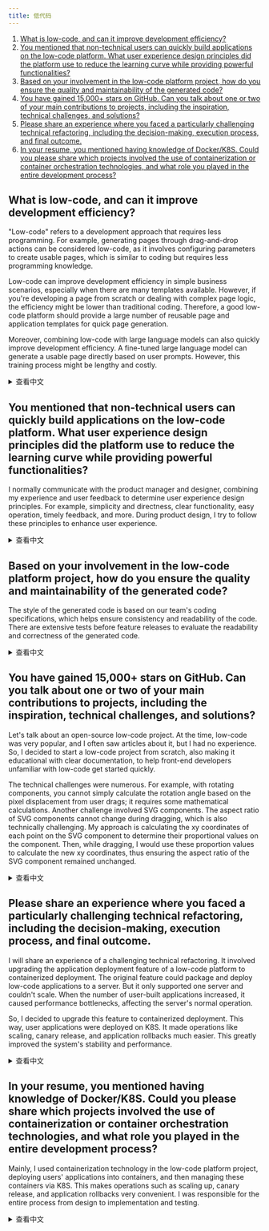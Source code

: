 ```yaml
---
title: 低代码
---
```


1. [What is low-code, and can it improve development efficiency?](#what-is-low-code-and-can-it-improve-development-efficiency)
1. [You mentioned that non-technical users can quickly build applications on the low-code platform. What user experience design principles did the platform use to reduce the learning curve while providing powerful functionalities?](#you-mentioned-that-non-technical-users-can-quickly-build-applications-on-the-low-code-platform-what-user-experience-design-principles-did-the-platform-use-to-reduce-the-learning-curve-while-providing-powerful-functionalities)
1. [Based on your involvement in the low-code platform project, how do you ensure the quality and maintainability of the generated code?](#based-on-your-involvement-in-the-low-code-platform-project-how-do-you-ensure-the-quality-and-maintainability-of-the-generated-code)
1. [You have gained 15,000+ stars on GitHub. Can you talk about one or two of your main contributions to projects, including the inspiration, technical challenges, and solutions?](#you-have-gained-15000-stars-on-github-can-you-talk-about-one-or-two-of-your-main-contributions-to-projects-including-the-inspiration-technical-challenges-and-solutions)
1. [Please share an experience where you faced a particularly challenging technical refactoring, including the decision-making, execution process, and final outcome.](#please-share-an-experience-where-you-faced-a-particularly-challenging-technical-refactoring-including-the-decision-making-execution-process-and-final-outcome)
1. [In your resume, you mentioned having knowledge of Docker/K8S. Could you please share which projects involved the use of containerization or container orchestration technologies, and what role you played in the entire development process?](#in-your-resume-you-mentioned-having-knowledge-of-dockerk8s-could-you-please-share-which-projects-involved-the-use-of-containerization-or-container-orchestration-technologies-and-what-role-you-played-in-the-entire-development-process)

## What is low-code, and can it improve development efficiency?

"Low-code" refers to a development approach that requires less programming. For example, generating pages through drag-and-drop actions can be considered low-code, as it involves configuring parameters to create usable pages, which is similar to coding but requires less programming knowledge.

Low-code can improve development efficiency in simple business scenarios, especially when there are many templates available. However, if you're developing a page from scratch or dealing with complex page logic, the efficiency might be lower than traditional coding. Therefore, a good low-code platform should provide a large number of reusable page and application templates for quick page generation.

Moreover, combining low-code with large language models can also quickly improve development efficiency. A fine-tuned large language model can generate a usable page directly based on user prompts. However, this training process might be lengthy and costly.

<details>
<summary>查看中文</summary>
你觉得什么是低代码，低代码能提升开发效率吗？

我觉得在实现同样功能的情况下，让开发者比原来少写了一些代码，这样就算是低代码。例如通过拖拉拽来生成页面，这也算是低代码，因为它需要配置一些参数才能生成可用的页面，这个行为相当于在写代码了，只不过不需要太多的编程知识。

低代码在简单的业务场景，并且提供了大量模板的情况下，是可以提升开发效率的。但是如果从零开始开发一个页面或者说页面逻辑非常复杂，效率就会比较低，比不上直接写代码效率高。所以一个好用的低代码平台必定提供了大量可复用的页面模板、应用模板，让用户能快速生成页面。

另外，如果低代码和大语言模型结合，也能快速提升开发效率。在经过微调后的大语言模型可以直接根据用户的提示直接生成一个可用的页面。但是这个训练过程可能会非常漫长，并且费用成本很高。

</details>

## You mentioned that non-technical users can quickly build applications on the low-code platform. What user experience design principles did the platform use to reduce the learning curve while providing powerful functionalities?

I normally communicate with the product manager and designer, combining my experience and user feedback to determine user experience design principles. For example, simplicity and directness, clear functionality, easy operation, timely feedback, and more. During product design, I try to follow these principles to enhance user experience.

<details>
<summary>查看中文</summary>
您提到为非技术用户在低代码平台上快速搭建应用，该平台使用了哪些用户体验设计原则来降低用户的学习曲线，同时提供强大的功能？

我一般会和产品经理、设计师一起沟通，并且结合自己的经验和用户反馈来确定用户体验设计原则。例如简单直接、功能明确、操作简单、反馈及时等。然后在产品设计时，我会尽量遵循这些原则，来提高用户体验。

</details>

## Based on your involvement in the low-code platform project, how do you ensure the quality and maintainability of the generated code?

The style of the generated code is based on our team's coding specifications, which helps ensure consistency and readability of the code. There are extensive tests before feature releases to evaluate the readability and correctness of the generated code.

<details>
<summary>查看中文</summary>
基于您参与的低代码平台项目，如何确保生成的代码的质量和可维护性？

生成的代码风格是按照我们团队的代码规范来的，这样可以保证生成的代码风格统一和代码可读性。并且在功能上线前也有过大量的测试，主要是评测生成的代码可读性和正确性。

</details>

## You have gained 15,000+ stars on GitHub. Can you talk about one or two of your main contributions to projects, including the inspiration, technical challenges, and solutions?

Let's talk about an open-source low-code project. At the time, low-code was very popular, and I often saw articles about it, but I had no experience. So, I decided to start a low-code project from scratch, also making it educational with clear documentation, to help front-end developers unfamiliar with low-code get started quickly.

The technical challenges were numerous. For example, with rotating components, you cannot simply calculate the rotation angle based on the pixel displacement from user drags; it requires some mathematical calculations. Another challenge involved SVG components. The aspect ratio of SVG components cannot change during dragging, which is also technically challenging. My approach is calculating the xy coordinates of each point on the SVG component to determine their proportional values on the component. Then, while dragging, I would use these proportion values to calculate the new xy coordinates, thus ensuring the aspect ratio of the SVG component remained unchanged.

<details>
<summary>查看中文</summary>
您在 GitHub 上获得了 15,000+ stars，请谈谈您主要贡献的一个或两个项目，包括项目的灵感来源、技术难点和如何解决的？

我谈一下开源的低代码项目，当时低代码比较火，经常能看到相关的文章，而我没有相关经验。所以我想着自己从零开始做一个低代码项目，顺便做成教学项目，把文档写清楚，来帮助那些不懂低代码的前端，让他们能快速入门。

技术难点有很多，例如旋转组件，不能简单的通过用户拖拽移动的位移 xy 来算出旋转的角度，还要经过一些数学计算，才能算出来。还有就是支持 SVG 组件，SVG 在拖拽时不能改变 SVG 组件的比例，这个也是一个技术难点。我是通过计算 SVG 组件每个点的 xy 坐标，算出它们的在组件上的比例值，然后拖拽时通过比例值来计算新的 xy 坐标，这样就能保证 SVG 组件的比例不变。

</details>

## Please share an experience where you faced a particularly challenging technical refactoring, including the decision-making, execution process, and final outcome.

I will share an experience of a challenging technical refactoring. It involved upgrading the application deployment feature of a low-code platform to containerized deployment. The original feature could package and deploy low-code applications to a server. But it only supported one server and couldn't scale. When the number of user-built applications increased, it caused performance bottlenecks, affecting the server's normal operation.

So, I decided to upgrade this feature to containerized deployment. This way, user applications were deployed on K8S. It made operations like scaling, canary release, and application rollbacks much easier. This greatly improved the system's stability and performance.

<details>
<summary>查看中文</summary>
请分享一次特别有挑战的技术重构经验，涉及的决策、执行过程和最终的结果。

我分享一下之前将低代码平台的应用部署功能改造为容器化部署的经历。原来的应用部署功能能够把低代码应用打包部署到服务器上，但是只支持一台服务器，不能扩容。当用户搭建的应用多了之后，就会有性能瓶颈，影响服务器正常运转。

所以我决定对这个功能进行升级，将它改造为容器化部署。这样用户的应用就都部署在 K8S 上了，这样就可以很方便的进行扩容、灰度更新和应用回滚等操作，大大的提升了系统的稳定性和性能。

</details>

## In your resume, you mentioned having knowledge of Docker/K8S. Could you please share which projects involved the use of containerization or container orchestration technologies, and what role you played in the entire development process?

Mainly, I used containerization technology in the low-code platform project, deploying users' applications into containers, and then managing these containers via K8S. This makes operations such as scaling up, canary release, and application rollbacks very convenient. I was responsible for the entire process from design to implementation and testing.

<details>
<summary>查看中文</summary>
您在简历中提到具备 Docker/K8S 知识，能否介绍一下在哪些项目中使用到了容器化或容器编排技术，并且你这在整个开发流程中扮演了怎样的角色？

主要是在低代码平台项目中使用到了容器化技术，将用户的应用部署到容器中，然后通过 K8S 来管理这些容器。这样可以很方便的进行扩容、灰度更新和应用回滚等操作。从设计到实现、测试的整个过程都是我一个人做的。

</details>
